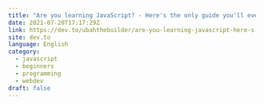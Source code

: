 ```yaml
---
title: "Are you learning JavaScript? - Here's the only guide you'll ever need"
date: 2021-07-28T17:17:29Z
link: https://dev.to/ubahthebuilder/are-you-learning-javascript-here-s-the-only-guide-you-ll-ever-need-23n8?utm_medium=RSS&utm_source=news.12bit.vn
site: dev.to
language: English
category:
  - javascript
  - beginners
  - programming
  - webdev
draft: false
---
```

